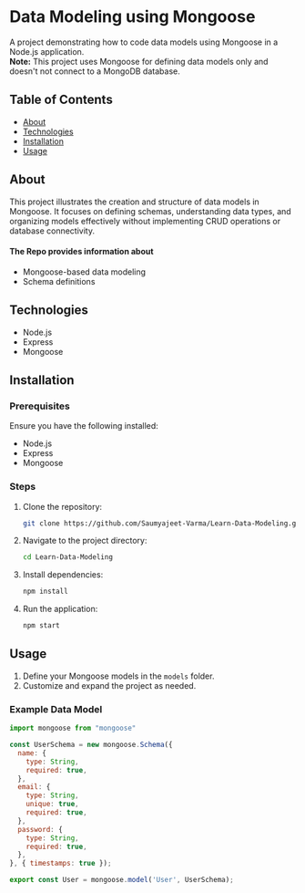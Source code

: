 # Data Modeling using Mongoose

A project demonstrating how to code data models using Mongoose in a Node.js application. <br>
**Note:** This project uses Mongoose for defining data models only and doesn't not connect to a MongoDB database.

## Table of Contents

- [About](#about)
- [Technologies](#technologies)
- [Installation](#installation)
- [Usage](#usage)

## About

This project illustrates the creation and structure of data models in Mongoose. It focuses on defining schemas, understanding data types, and organizing models effectively without implementing CRUD operations or database connectivity.

#### The Repo provides information about
- Mongoose-based data modeling
- Schema definitions

## Technologies

- Node.js
- Express
- Mongoose

## Installation

### Prerequisites

Ensure you have the following installed:

- Node.js
- Express
- Mongoose

### Steps

1. Clone the repository:
   ```bash
   git clone https://github.com/Saumyajeet-Varma/Learn-Data-Modeling.git
   ```
2. Navigate to the project directory:
   ```bash
   cd Learn-Data-Modeling
   ```
3. Install dependencies:
   ```bash
   npm install
   ```
4. Run the application:
   ```bash
   npm start
   ```

## Usage

1. Define your Mongoose models in the `models` folder.
2. Customize and expand the project as needed.

### Example Data Model

```javascript
import mongoose from "mongoose"

const UserSchema = new mongoose.Schema({
  name: {
    type: String,
    required: true,
  },
  email: {
    type: String,
    unique: true,
    required: true,
  },
  password: {
    type: String,
    required: true,
  },
}, { timestamps: true });

export const User = mongoose.model('User', UserSchema);
```

